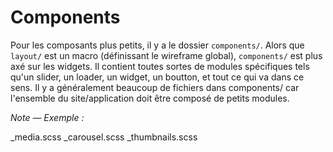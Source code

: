 # Components

Pour les composants plus petits, il y a le dossier `components/`. Alors que `layout/` est un macro (définissant le wireframe global), `components/` est plus axé sur les widgets. Il contient toutes sortes de modules spécifiques tels qu'un slider, un loader, un widget, un boutton, et tout ce qui va dans ce sens. Il y a généralement beaucoup de fichiers dans components/ car l'ensemble du site/application doit être composé de petits modules.

*Note — Exemple :*

_media.scss
_carousel.scss
_thumbnails.scss